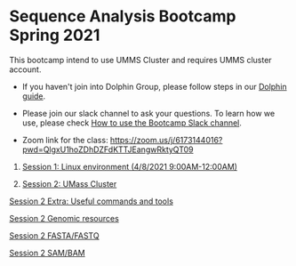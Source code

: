 # Sequence Analysis Bootcamp Spring 2021

This bootcamp intend to use UMMS Cluster and requires UMMS cluster account.

* If you haven't join into Dolphin Group, please follow steps in our [Dolphin guide](preliminary_steps.md).

* Please join our slack channel to ask your questions.
To learn how we use,  please check [How to use the Bootcamp Slack channel](slack.md).

* Zoom link for the class: <https://zoom.us/j/6173144016?pwd=QlgxU1hoZDhDZFdKTTJEangwRktyQT09>

1. [Session 1: Linux environment (4/8/2021 9:00AM-12:00AM)](session1/session1.md)

2. [Session 2: UMass Cluster](session2/session2.md)<br>

 [Session 2 Extra: Useful commands and tools](session2/usefull.md)

 [Session 2 Genomic resources](session2/genomic_resources.md)  

 [Session 2 FASTA/FASTQ](session2/fasta_fastq.md)  

 [Session 2 SAM/BAM](session2/sam_bam.md)  

